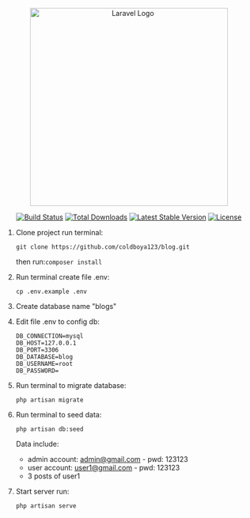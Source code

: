<p align="center"><a href="https://laravel.com" target="_blank"><img src="https://raw.githubusercontent.com/laravel/art/master/logo-lockup/5%20SVG/2%20CMYK/1%20Full%20Color/laravel-logolockup-cmyk-red.svg" width="400" alt="Laravel Logo"></a></p>

<p align="center">
<a href="https://github.com/laravel/framework/actions"><img src="https://github.com/laravel/framework/workflows/tests/badge.svg" alt="Build Status"></a>
<a href="https://packagist.org/packages/laravel/framework"><img src="https://img.shields.io/packagist/dt/laravel/framework" alt="Total Downloads"></a>
<a href="https://packagist.org/packages/laravel/framework"><img src="https://img.shields.io/packagist/v/laravel/framework" alt="Latest Stable Version"></a>
<a href="https://packagist.org/packages/laravel/framework"><img src="https://img.shields.io/packagist/l/laravel/framework" alt="License"></a>
</p>

1. Clone project run terminal:

   `git clone https://github.com/coldboya123/blog.git`

   then run:`composer install`
2. Run terminal create file .env:

   `cp .env.example .env`
3. Create database name "blogs"
4. Edit file .env to config db:

   ```
   DB_CONNECTION=mysql
   DB_HOST=127.0.0.1
   DB_PORT=3306
   DB_DATABASE=blog
   DB_USERNAME=root
   DB_PASSWORD=
   ```
5. Run terminal to migrate database:

   `php artisan migrate`
6. Run terminal to seed data:

   `php artisan db:seed`

   Data include:

   - admin account: admin@gmail.com - pwd: 123123
   - user account: user1@gmail.com - pwd: 123123
   - 3 posts of user1
7. Start server run:

   `php artisan serve`
